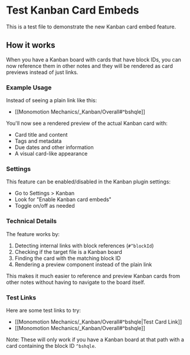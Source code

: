 # Test Kanban Card Embeds

This is a test file to demonstrate the new Kanban card embed feature.

## How it works

When you have a Kanban board with cards that have block IDs, you can now reference them in other notes and they will be rendered as card previews instead of just links.

### Example Usage

Instead of seeing a plain link like this:

- [[Monomotion Mechanics/_Kanban/Overall#^bshqle]]

You'll now see a rendered preview of the actual Kanban card with:

- Card title and content
- Tags and metadata
- Due dates and other information
- A visual card-like appearance

### Settings

This feature can be enabled/disabled in the Kanban plugin settings:

- Go to Settings > Kanban
- Look for "Enable Kanban card embeds"
- Toggle on/off as needed

### Technical Details

The feature works by:

1. Detecting internal links with block references (`#^blockId`)
2. Checking if the target file is a Kanban board
3. Finding the card with the matching block ID
4. Rendering a preview component instead of the plain link

This makes it much easier to reference and preview Kanban cards from other notes without having to navigate to the board itself.

### Test Links

Here are some test links to try:

- [[Monomotion Mechanics/_Kanban/Overall#^bshqle|Test Card Link]]
- [[Monomotion Mechanics/_Kanban/Overall#^bshqle]]

Note: These will only work if you have a Kanban board at that path with a card containing the block ID `^bshqle`.
